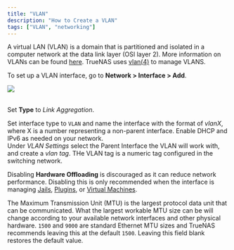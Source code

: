 ```yaml
---
title: "VLAN"
description: "How to Create a VLAN"
tags: ["VLAN", "networking"]
---
```


A virtual LAN (VLAN) is a domain that is partitioned and isolated in a computer network at the data link layer (OSI layer 2).  More information on VLANs can be found [here](https://www.ieee802.org/1/pages/802.1Q-2014.html). TrueNAS uses [vlan(4)](https://www.freebsd.org/cgi/man.cgi?vlan(4)) to manage VLANS. 

To set up a VLAN interface, go to **Network > Interface > Add**.

<img src="/images/tn-add-vlan-interface.png">
<br><br>

Set **Type** to *Link Aggregation*.

Set interface type to `VLAN` and name the interface with the format of *vlanX*, where X is a number representing a non-parent interface.  Enable DHCP and IPv6 as needed on your network.  
Under *VLAN Settings* select the Parent Interface the VLAN will work with, and create a *vlan tag*.  THe VLAN tag is a numeric tag configured in the switching network. 

Disabling **Hardware Offloading** is discouraged as it can reduce network performance.
Disabling this is only recommended when the interface is managing [Jails](/hub/tasks/advanced/jails/), [Plugins](/hub/tasks/advanced/plugins/), or [Virtual Machines](/hub/tasks/advanced/virtual-machines/).

The Maximum Transmission Unit (MTU) is the largest protocol data unit that can be communicated.
What the largest workable MTU size can be will change according to your available network interfaces and other physical hardware.
`1500` and `9000` are standard Ethernet MTU sizes and TrueNAS recommends leaving this at the default `1500`.
Leaving this field blank restores the default value.
